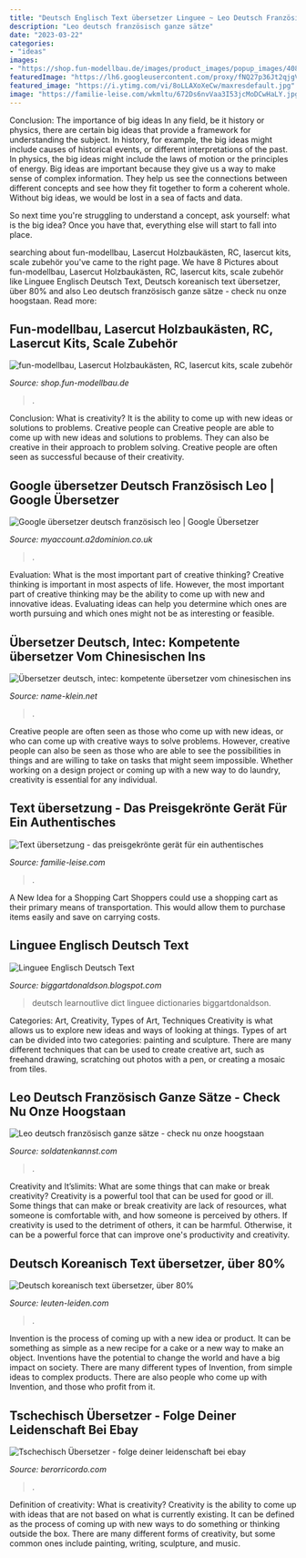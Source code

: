 ```yaml
---
title: "Deutsch Englisch Text übersetzer Linguee ~ Leo Deutsch Französisch Ganze Sätze"
description: "Leo deutsch französisch ganze sätze"
date: "2023-03-22"
categories:
- "ideas"
images:
- "https://shop.fun-modellbau.de/images/product_images/popup_images/408_1.jpg"
featuredImage: "https://lh6.googleusercontent.com/proxy/fNQ27p36Jt2qjgVzYtNxk_rXfxHi0yL4z9PZAYiGLmNhBlz86GZRU4aKT-OFqEgQ9dc-vRYHDYctKm5vqyASIcZN574hs6mOPOSMXbZ8c_yYpUV7xKePG_eosMArPf1EQxQVp_EYKY63x6ygPA=s0-d"
featured_image: "https://i.ytimg.com/vi/8oLLAXoXeCw/maxresdefault.jpg"
image: "https://familie-leise.com/wkmltu/672Ds6nvVaa3I53jcMoDCwHaLY.jpg"
---
```



Conclusion: The importance of big ideas
In any field, be it history or physics, there are certain big ideas that provide a framework for understanding the subject. In history, for example, the big ideas might include causes of historical events, or different interpretations of the past. In physics, the big ideas might include the laws of motion or the principles of energy.
Big ideas are important because they give us a way to make sense of complex information. They help us see the connections between different concepts and see how they fit together to form a coherent whole. Without big ideas, we would be lost in a sea of facts and data.

So next time you're struggling to understand a concept, ask yourself: what is the big idea? Once you have that, everything else will start to fall into place.

	

		
searching about fun-modellbau, Lasercut Holzbaukästen, RC, lasercut kits, scale zubehör you've came to the right page. We have 8 Pictures about fun-modellbau, Lasercut Holzbaukästen, RC, lasercut kits, scale zubehör like Linguee Englisch Deutsch Text, Deutsch koreanisch text übersetzer, über 80% and also Leo deutsch französisch ganze sätze - check nu onze hoogstaan. Read more:
		
    
## Fun-modellbau, Lasercut Holzbaukästen, RC, Lasercut Kits, Scale Zubehör

<img loading=lazy src="https://shop.fun-modellbau.de/images/product_images/popup_images/408_1.jpg" onerror="this.onerror=null;this.src='https://tse2.mm.bing.net/th?id=OIP.DZ-xQjj7Q8wEJOfJt4FOOQHaFj&amp;pid=15.1';" alt="fun-modellbau, Lasercut Holzbaukästen, RC, lasercut kits, scale zubehör">

_Source: shop.fun-modellbau.de_

>. 

	

Conclusion: What is creativity? It is the ability to come up with new ideas or solutions to problems. Creative people can
Creative people are able to come up with new ideas and solutions to problems. They can also be creative in their approach to problem solving. Creative people are often seen as successful because of their creativity.

    
## Google übersetzer Deutsch Französisch Leo | Google Übersetzer

<img loading=lazy src="https://i.ytimg.com/vi/8oLLAXoXeCw/maxresdefault.jpg" onerror="this.onerror=null;this.src='https://tse1.mm.bing.net/th?id=OIP.wICJ3kSPMDJ317XAIgR-dwHaEK&amp;pid=15.1';" alt="Google übersetzer deutsch französisch leo | Google Übersetzer">

_Source: myaccount.a2dominion.co.uk_

>. 

	

Evaluation: What is the most important part of creative thinking?
Creative thinking is important in most aspects of life. However, the most important part of creative thinking may be the ability to come up with new and innovative ideas. Evaluating ideas can help you determine which ones are worth pursuing and which ones might not be as interesting or feasible.

    
## Übersetzer Deutsch, Intec: Kompetente übersetzer Vom Chinesischen Ins

<img loading=lazy src="https://name-klein.net/dzstwq/nYOe3PZqKaGTxEeuUds_nQHaKe.jpg" onerror="this.onerror=null;this.src='https://tse1.mm.bing.net/th?id=OIP.ptfgvTRNpqbV4_XQ-A---gAAAA&amp;pid=15.1';" alt="Übersetzer deutsch, intec: kompetente übersetzer vom chinesischen ins">

_Source: name-klein.net_

>. 

	

Creative people are often seen as those who come up with new ideas, or who can come up with creative ways to solve problems. However, creative people can also be seen as those who are able to see the possibilities in things and are willing to take on tasks that might seem impossible. Whether working on a design project or coming up with a new way to do laundry, creativity is essential for any individual.

    
## Text übersetzung - Das Preisgekrönte Gerät Für Ein Authentisches

<img loading=lazy src="https://familie-leise.com/wkmltu/672Ds6nvVaa3I53jcMoDCwHaLY.jpg" onerror="this.onerror=null;this.src='https://tse4.mm.bing.net/th?id=OIP.mQRtStXFe2c8HF_vI2-lVwAAAA&amp;pid=15.1';" alt="Text übersetzung - das preisgekrönte gerät für ein authentisches">

_Source: familie-leise.com_

>. 

	

A New Idea for a Shopping Cart
Shoppers could use a shopping cart as their primary means of transportation. This would allow them to purchase items easily and save on carrying costs.

    
## Linguee Englisch Deutsch Text

<img loading=lazy src="https://lh6.googleusercontent.com/proxy/fNQ27p36Jt2qjgVzYtNxk_rXfxHi0yL4z9PZAYiGLmNhBlz86GZRU4aKT-OFqEgQ9dc-vRYHDYctKm5vqyASIcZN574hs6mOPOSMXbZ8c_yYpUV7xKePG_eosMArPf1EQxQVp_EYKY63x6ygPA=s0-d" onerror="this.onerror=null;this.src='https://tse2.mm.bing.net/th?id=OIP.xXFlUX7A4mlStuUTerKNLQHaGD&amp;pid=15.1';" alt="Linguee Englisch Deutsch Text">

_Source: biggartdonaldson.blogspot.com_

>deutsch learnoutlive dict linguee dictionaries biggartdonaldson. 

	

Categories: Art, Creativity, Types of Art, Techniques
Creativity is what allows us to explore new ideas and ways of looking at things. Types of art can be divided into two categories: painting and sculpture. There are many different techniques that can be used to create creative art, such as freehand drawing, scratching out photos with a pen, or creating a mosaic from tiles.

    
## Leo Deutsch Französisch Ganze Sätze - Check Nu Onze Hoogstaan

<img loading=lazy src="https://soldatenkannst.com/aztsby/sbYSwS1IEPutGXLIdL6PlwAAAA.jpg" onerror="this.onerror=null;this.src='https://tse3.mm.bing.net/th?id=OIP.JZjK0jRa4HsHL-IDpWkrxQAAAA&amp;pid=15.1';" alt="Leo deutsch französisch ganze sätze - check nu onze hoogstaan">

_Source: soldatenkannst.com_

>. 

	

Creativity and It’slimits: What are some things that can make or break creativity?
Creativity is a powerful tool that can be used for good or ill. Some things that can make or break creativity are lack of resources, what someone is comfortable with, and how someone is perceived by others. If creativity is used to the detriment of others, it can be harmful. Otherwise, it can be a powerful force that can improve one's productivity and creativity.

    
## Deutsch Koreanisch Text übersetzer, über 80%

<img loading=lazy src="https://leuten-leiden.com/exhulz/zZ6O6H9o-4P99CcrPhka3wHaHa.jpg" onerror="this.onerror=null;this.src='https://tse4.mm.bing.net/th?id=OIP.Hm6heKfBkrU3p69cXNESsQAAAA&amp;pid=15.1';" alt="Deutsch koreanisch text übersetzer, über 80%">

_Source: leuten-leiden.com_

>. 

	

Invention is the process of coming up with a new idea or product. It can be something as simple as a new recipe for a cake or a new way to make an object. Inventions have the potential to change the world and have a big impact on society. There are many different types of Invention, from simple ideas to complex products. There are also people who come up with Invention, and those who profit from it.

    
## Tschechisch Übersetzer - Folge Deiner Leidenschaft Bei Ebay

<img loading=lazy src="https://berorricordo.com/cmhqpt/OnDeyqLPW6KvdrT9yxafCAAAAA.jpg" onerror="this.onerror=null;this.src='https://tse1.mm.bing.net/th?id=OIP.dHuwKX0XWetCpJHBZwewqwAAAA&amp;pid=15.1';" alt="Tschechisch Übersetzer - folge deiner leidenschaft bei ebay">

_Source: berorricordo.com_

>. 

	

Definition of creativity: What is creativity?
Creativity is the ability to come up with ideas that are not based on what is currently existing. It can be defined as the process of coming up with new ways to do something or thinking outside the box. There are many different forms of creativity, but some common ones include painting, writing, sculpture, and music.

